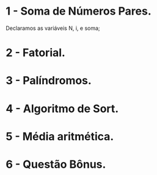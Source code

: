 # 1 - Soma de Números Pares.
Declaramos as variáveis N, i, e soma;

# 2 - Fatorial.

# 3 - Palíndromos.

# 4 - Algoritmo de Sort.

# 5 - Média aritmética.

# 6 - Questão Bônus.


